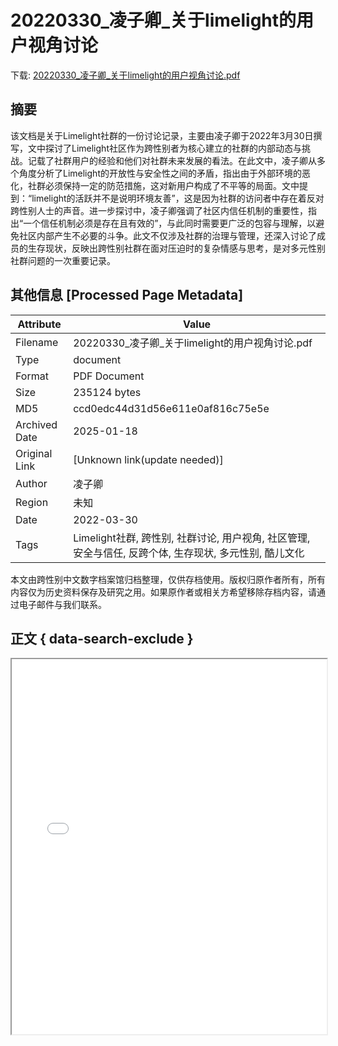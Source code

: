# 20220330_凌子卿_关于limelight的用户视角讨论

<!-- tcd_download_link -->
下载: <a href="20220330_凌子卿_关于limelight的用户视角讨论.pdf" download>20220330_凌子卿_关于limelight的用户视角讨论.pdf</a>
<!-- tcd_download_link_end -->

## 摘要

<!-- tcd_abstract -->
该文档是关于Limelight社群的一份讨论记录，主要由凌子卿于2022年3月30日撰写，文中探讨了Limelight社区作为跨性别者为核心建立的社群的内部动态与挑战。记载了社群用户的经验和他们对社群未来发展的看法。在此文中，凌子卿从多个角度分析了Limelight的开放性与安全性之间的矛盾，指出由于外部环境的恶化，社群必须保持一定的防范措施，这对新用户构成了不平等的局面。文中提到：“limelight的活跃并不是说明环境友善”，这是因为社群的访问者中存在着反对跨性别人士的声音。进一步探讨中，凌子卿强调了社区内信任机制的重要性，指出“一个信任机制必须是存在且有效的”，与此同时需要更广泛的包容与理解，以避免社区内部产生不必要的斗争。此文不仅涉及社群的治理与管理，还深入讨论了成员的生存现状，反映出跨性别社群在面对压迫时的复杂情感与思考，是对多元性别社群问题的一次重要记录。

<!-- tcd_abstract_end -->

## 其他信息 [Processed Page Metadata]

| Attribute       | Value                                  |
|-----------------|----------------------------------------|
| Filename        | 20220330_凌子卿_关于limelight的用户视角讨论.pdf                             |
| Type            | document                                 |
| Format          | PDF Document                               |
| Size            | 235124 bytes                           |
| MD5             | ccd0edc44d31d56e611e0af816c75e5e                                  |
| Archived Date   | 2025-01-18                             |
| Original Link   | [Unknown link(update needed)]                         |
| Author          | 凌子卿                               |
| Region          | 未知                               |
| Date            | 2022-03-30                                 |
| Tags            | Limelight社群, 跨性别, 社群讨论, 用户视角, 社区管理, 安全与信任, 反跨个体, 生存现状, 多元性别, 酷儿文化                                 |

本文由跨性别中文数字档案馆归档整理，仅供存档使用。版权归原作者所有，所有内容仅为历史资料保存及研究之用。如果原作者或相关方希望移除存档内容，请通过电子邮件与我们联系。

## 正文 { data-search-exclude }

<!-- tcd_main_text -->
<iframe src="../20220330_凌子卿_关于limelight的用户视角讨论.pdf" width="100%" height="600px">
    <p>无法显示PDF，请下载查看。</p>
</iframe>
<!-- tcd_main_text_end -->

